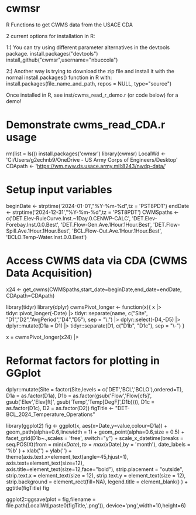 # cwmsr
R Functions to get CWMS data from the USACE CDA

2 current options for installation in R:

1:) You can try using different parameter alternatives in the devtools package.
install.packages("devtools")
install_github("cwmsr",username="nbuccola")

2:) Another way is trying to download the zip file and install it with the normal install.packages() function in R with:
install.packages(file_name_and_path, repos = NULL, type="source")

Once installed in R, see inst/cwms_read_r_demo.r (or code below) for a demo!


# Demonstrate cwms_read_CDA.r usage
rm(list = ls())
install.packages('cwmsr')
library(cwmsr)
LocalWd <- 'C:/Users/g2echnb9/OneDrive - US Army Corps of Engineers/Desktop'
CDApath <- 'https://wm.nww.ds.usace.army.mil:8243/nwdp-data/'
# Setup input variables
beginDate <- strptime('2024-01-01',"%Y-%m-%d",tz = 'PST8PDT')
endDate <- strptime('2024-12-31',"%Y-%m-%d",tz = 'PST8PDT')
CWMSpaths <- c('DET.Elev-RuleCurve.Inst.~1Day.0.CENWP-CALC',
               'DET.Elev-Forebay.Inst.0.0.Best',
               'DET.Flow-Gen.Ave.1Hour.1Hour.Best',
               'DET.Flow-Spill.Ave.1Hour.1Hour.Best',
               'BCL.Flow-Out.Ave.1Hour.1Hour.Best',
               'BCLO.Temp-Water.Inst.0.0.Best') 
# Access CWMS data via CDA (CWMS Data Acquisition) 
x24 <- get_cwms(CWMSpaths,start_date=beginDate,end_date=endDate,
                CDApath=CDApath)

library(tidyr)
library(dplyr)
cwmsPivot_longer <- function(x){
  x |> 
    tidyr::pivot_longer(-Date) |>
    tidyr::separate(name, c("Site", "D1","D2","AvgPeriod","D4","D5"), sep = "\\.") |>
    dplyr::select(-D4,-D5) |> 
    dplyr::mutate(D1a = D1) |>
    tidyr::separate(D1, c("D1b", "D1c"), sep = "\\-") 
}
  
x = cwmsPivot_longer(x24) |>
# Reformat factors for plotting in GGplot
  dplyr::mutate(Site = factor(Site,levels = c('DET','BCL','BCLO'),ordered=T),
                D1a = as.factor(D1a),
                D1b = as.factor(gsub('Flow','Flow[cfs]',
                                     gsub('Elev','Elev[ft]',
                                          gsub('Temp','Temp[DegF]',D1b)))),
                D1c = as.factor(D1c),
                D2 = as.factor(D2))
figTitle <- "DET-BCL_2024_Temperature_Operations"

library(ggplot2)
fig <-
  ggplot(x,
         aes(x=Date,y=value,colour=D1a)) +
  geom_path(alpha=0.6,linewidth = 1) +
  geom_point(alpha=0.6,size = 0.5) +
  facet_grid(D1b~.,scales = 'free', switch="y") +
  scale_x_datetime(breaks = seq.POSIXt(from = min(x$Date),to = max(x$Date),by = 'month'),
    date_labels = '%b'
  ) +
  xlab('') +
  ylab('') +
  theme(axis.text.x=element_text(angle=45,hjust=1),
        axis.text=element_text(size=12),
        axis.title=element_text(size=12,face="bold"),
        strip.placement = "outside",
        strip.text.x = element_text(size = 12),
        strip.text.y = element_text(size = 12),
        strip.background = element_rect(fill=NA),
        legend.title = element_blank()
        ) +
  ggtitle(figTitle)
fig

ggplot2::ggsave(plot = fig,filename = file.path(LocalWd,paste0(figTitle,'.png')),
                device='png',width=10,height=6)
